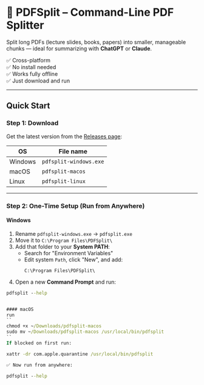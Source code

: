 # 📄 PDFSplit – Command-Line PDF Splitter

Split long PDFs (lecture slides, books, papers) into smaller, manageable chunks — ideal for summarizing with **ChatGPT** or **Claude**.

✅ Cross-platform  
✅ No install needed  
✅ Works fully offline  
✅ Just download and run

---

## Quick Start

### Step 1: Download

Get the latest version from the [Releases page](https://github.com/sachaheizmann/PDF-splitter/releases):

| OS        | File name              |
|-----------|-------------------------|
| Windows   | `pdfsplit-windows.exe`   |
| macOS     | `pdfsplit-macos`         |
| Linux     | `pdfsplit-linux`         |

---

### Step 2: One-Time Setup (Run from Anywhere)

#### Windows

1. Rename `pdfsplit-windows.exe` → `pdfsplit.exe`
2. Move it to `C:\Program Files\PDFSplit\`
3. Add that folder to your **System PATH**:
   - Search for "Environment Variables"
   - Edit system `Path`, click "New", and add:
     ```
     C:\Program Files\PDFSplit\
     ```
4. Open a new **Command Prompt** and run:

```cmd
pdfsplit --help


#### macOS
run
``
chmod +x ~/Downloads/pdfsplit-macos
sudo mv ~/Downloads/pdfsplit-macos /usr/local/bin/pdfsplit
``
If blocked on first run:

xattr -dr com.apple.quarantine /usr/local/bin/pdfsplit

✅ Now run from anywhere:

pdfsplit --help
